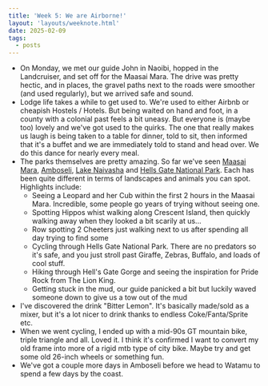 ```yaml
---
title: 'Week 5: We are Airborne!'
layout: 'layouts/weeknote.html'
date: 2025-02-09
tags:
  - posts
---
```


- On Monday, we met our guide John in Naoibi, hopped in the Landcruiser, and set off for the Maasai Mara. The drive was pretty hectic, and in places, the gravel paths next to the roads were smoother (and used regularly), but we arrived safe and sound.
- Lodge life takes a while to get used to. We're used to either Airbnb or cheapish Hostels / Hotels. But being waited on hand and foot, in a county with a colonial past feels a bit uneasy. But everyone is (maybe too) lovely and we've got used to the quirks. The one that really makes us laugh is being taken to a table for dinner, told to sit, then informed that it's a buffet and we are immediately told to stand and head over. We do this dance for nearly every meal.
- The parks themselves are pretty amazing. So far we've seen [Maasai Mara](https://www.masaimara.com/), [Amboseli](https://www.kws.go.ke/amboseli-national-park), [Lake Naivasha](https://en.wikipedia.org/wiki/Lake_Naivasha) and [Hells Gate National Park](https://www.kws.go.ke/hells-gate-national-park). Each has been quite different in terms of landscapes and animals you can spot. Highlights include:
  - Seeing a Leopard and her Cub within the first 2 hours in the Maasai Mara. Incredible, some people go years of trying without seeing one.
  - Spotting Hippos whist walking along Crescent Island, then quickly walking away when they looked a bit scarily at us...
  - Row spotting 2 Cheeters just walking next to us after spending all day trying to find some
  - Cycling through Hells Gate National Park. There are no predators so it's safe, and you just stroll past Giraffe, Zebras, Buffalo, and loads of cool stuff.
  - Hiking through Hell's Gate Gorge and seeing the inspiration for Pride Rock from The Lion King.
  - Getting stuck in the mud, our guide panicked a bit but luckily waved someone down to give us a tow out of the mud
- I've discovered the drink "Bitter Lemon". It's basically made/sold as a mixer, but it's a lot nicer to drink thanks to endless Coke/Fanta/Sprite etc.
- When we went cycling, I ended up with a mid-90s GT mountain bike, triple triangle and all. Loved it. I think it's confirmed I want to convert my old frame into more of a rigid mtb type of city bike. Maybe try and get some old 26-inch wheels or something fun.
- We've got a couple more days in Amboseli before we head to Watamu to spend a few days by the coast.
